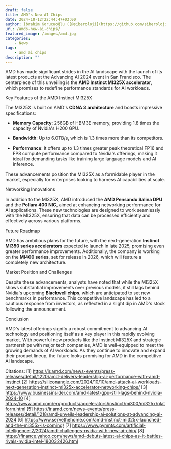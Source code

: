 ```yaml
---
draft: false
title: AMD's New AI Chips
date: 2024-10-12T22:44:47+03:00
author: İbrahim Korucuoğlu ([@siberoloji](https://github.com/siberoloji))
url: /amds-new-ai-chips/
featured_image: /images/amd.jpg
categories:
    - News
tags:
    - amd ai chips
description: ""
---
```

AMD has made significant strides in the AI landscape with the launch of its latest products at the Advancing AI 2024 event in San Francisco. The centerpiece of this unveiling is the **AMD Instinct MI325X accelerator**, which promises to redefine performance standards for AI workloads.

Key Features of the AMD Instinct MI325X

The MI325X is built on AMD's **CDNA 3 architecture** and boasts impressive specifications:

* **Memory Capacity**: 256GB of HBM3E memory, providing 1.8 times the capacity of Nvidia's H200 GPU.

* **Bandwidth**: Up to 6.0TB/s, which is 1.3 times more than its competitors.

* **Performance**: It offers up to 1.3 times greater peak theoretical FP16 and FP8 compute performance compared to Nvidia's offerings, making it ideal for demanding tasks like training large language models and AI inference.

These advancements position the MI325X as a formidable player in the market, especially for enterprises looking to harness AI capabilities at scale.

Networking Innovations

In addition to the MI325X, AMD introduced the **AMD Pensando Salina DPU** and the **Pollara 400 NIC**, aimed at enhancing networking performance for AI applications. These new technologies are designed to work seamlessly with the MI325X, ensuring that data can be processed efficiently and effectively across various platforms.

Future Roadmap

AMD has ambitious plans for the future, with the next-generation **Instinct MI350 series accelerators** expected to launch in late 2025, promising even greater performance improvements. Additionally, the company is working on the **MI400 series**, set for release in 2026, which will feature a completely new architecture.

Market Position and Challenges

Despite these advancements, analysts have noted that while the MI325X shows substantial improvements over previous models, it still lags behind Nvidia's upcoming **Blackwell chips**, which are anticipated to set new benchmarks in performance. This competitive landscape has led to a cautious response from investors, as reflected in a slight dip in AMD's stock following the announcement.

Conclusion

AMD's latest offerings signify a robust commitment to advancing AI technology and positioning itself as a key player in this rapidly evolving market. With powerful new products like the Instinct MI325X and strategic partnerships with major tech companies, AMD is well-equipped to meet the growing demands of AI workloads. As they continue to innovate and expand their product lineup, the future looks promising for AMD in the competitive AI landscape.

Citations: [1] <https://ir.amd.com/news-events/press-releases/detail/1220/amd-delivers-leadership-ai-performance-with-amd-instinct> [2] <https://siliconangle.com/2024/10/10/amd-attack-ai-workloads-next-generation-instinct-mi325x-accelerator-networking-chips/> [3] <https://www.businessinsider.com/amd-latest-gpu-still-lags-behind-nvidia-2024-10> [4] <https://www.amd.com/en/products/accelerators/instinct/mi300/mi325x/platform.html> [5] <https://ir.amd.com/news-events/press-releases/detail/1218/amd-unveils-leadership-ai-solutions-at-advancing-ai-2024> [6] <https://www.servethehome.com/amd-instinct-mi325x-launched-and-the-mi355x-is-coming/> [7] <https://www.pymnts.com/artificial-intelligence-2/2024/amd-challenges-nvidia-with-new-ai-chip/> [8] <https://finance.yahoo.com/news/amd-debuts-latest-ai-chips-as-it-battles-rivals-nvidia-intel-180032426.html>
